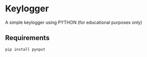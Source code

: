 # Keylogger
A simple keylogger using PYTHON (for educational purposes only) 

## Requirements

```
pip install pynput
```
